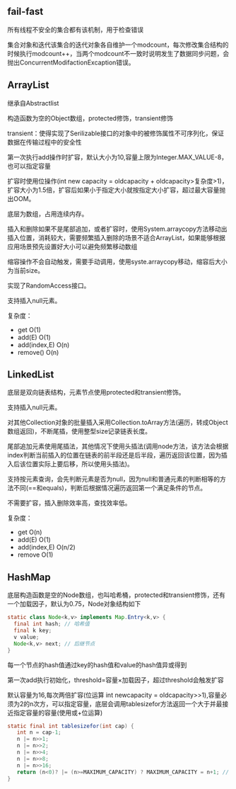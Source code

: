 ## fail-fast

所有线程不安全的集合都有该机制，用于检查错误

集合对象和迭代该集合的迭代对象各自维护一个modcount，每次修改集合结构的时候执行modcount++，当两个modcount不一致时说明发生了数据同步问题，会抛出ConcurrentModifactionExcaption错误。

## ArrayList

继承自Abstractlist

构造函数为空的Object数组，protected修饰，transient修饰

transient：使得实现了Serilizable接口的对象中的被修饰属性不可序列化，保证数据在传输过程中的安全性

第一次执行add操作时扩容，默认大小为10,容量上限为Integer.MAX_VALUE-8，也可以指定容量

扩容时使用位操作(int new capacity = oldcapacity + oldcapacity>复杂度>1)，扩容大小为1.5倍，扩容后如果小于指定大小就按指定大小扩容，超过最大容量抛出OOM。

底层为数组，占用连续内存。

插入和删除如果不是尾部追加，或者扩容时，使用System.arraycopy方法移动出插入位置，消耗较大，需要频繁插入删除的场景不适合ArrayList，如果能够根据应用场景预先设置好大小可以避免频繁移动数组

缩容操作不会自动触发，需要手动调用，使用syste.arraycopy移动，缩容后大小为当前size。

实现了RandomAccess接口。

支持插入null元素。

复杂度：

  - get O(1)
  - add(E) O(1)
  - add(index,E) O(n)
  - remove() O(n) 

## LinkedList

底层是双向链表结构，元素节点使用protected和transient修饰。

支持插入null元素。

对其他Collection对象的批量插入采用Collection.toArray方法(遍历，转成Object数组返回)，不断尾插，使用整型size记录链表长度。

尾部追加元素使用尾插法，其他情况下使用头插法(调用node方法，该方法会根据index判断当前插入的位置在链表的前半段还是后半段，遍历返回该位置，因为插入后该位置实际上要后移，所以使用头插法)。

支持按元素查询，会先判断元素是否为null，因为null和普通元素的判断相等的方法不同(==和equals)，判断后根据情况遍历返回第一个满足条件的节点。

不需要扩容，插入删除效率高，查找效率低。

复杂度：

  - get O(n)
  - add(E) O(1)
  - add(index,E) O(n/2)
  - remove O(1)

## HashMap

底层构造函数是空的Node数组，也叫哈希桶，protected和transient修饰，还有一个加载因子，默认为0.75，Node对象结构如下

```java
static class Node<k,v> implements Map.Entry<k,v> {
  final int hash; // 哈希值
  final k key;
  v value;
  Node<k,v> next; // 后继节点
}
```

每一个节点的hash值通过key的hash值和value的hash值异或得到

第一次add执行初始化，threshold=容量×加载因子，超过threshold会触发扩容

默认容量为16,每次两倍扩容(位运算 int newcapacity = oldcapacity>>1),容量必须为2的n次方，可以指定容量，底层会调用tablesizefor方法返回一个大于并最接近指定容量的容量(使用或+位运算)

```java
static final int tablesizefor(int cap) {
   int n = cap-1;
   n |= n>>1;
   n |= n>>2;
   n |= n>>4;
   n |= n>>8;
   n |= n>>16;
   return (n<0)? |= (n>=MAXIMUM_CAPACITY) ? MAXIMUM_CAPACITY = n+1; // 边界检查
}
```




